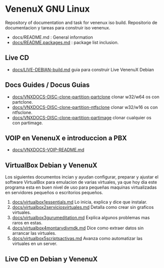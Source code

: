 VenenuX GNU Linux
=================

Repository of documentation and task for venenux iso build.
Repositorio de documentacion y tareas para construir iso venenux.

* docs/README.md : General information
* [docs/README.packages.md](docs/README.packages.md) : package list inclusion.

## Live CD

* [docs/LIVE-DEBIAN-build.md](docs/LIVE-DEBIAN-build.md) guia para construir Live VenenuX Debian

## Docs Guides / Docus Guias

* [docs/VNXDOCS-DISC-clone-partition-partclone](docs/VNXDOCS-DISC-clone-partition-partclone.md) clonar w32/w64 os con partclone.
* [docs/VNXDOCS-DISC-clone-partition-ntfsclone](docs/VNXDOCS-DISC-clone-partition-ntfsclone.md) clonar w32/w16 os con ntfsclone.
* [docs/VNXDOCS-DISC-clone-partition-partimage](docs/VNXDOCS-DISC-clone-partition-partimage.md) clonar cualquier os con partimage.

## VOIP en VenenuX e introduccion a PBX

* [docs/VNXDOCS-VOIP-README.md](docs/VNXDOCS-VOIP-README.md)

## VirtualBox Debian y VenenuX

Los siguientes documentos incian y ayudan configurar, preparar y ajustar 
el software VirtualBox para emulacion de varias virtuales, ya que hoy dia 
este programa esta en buen nivel de uso para pequeñas maquinas virtualizadas 
en servidores pequeños o escritorios pequeños.

1. [docs/virtualbox1essentials.md](docs/virtualbox1essentials.md) Lo inicia, explica y dice que instalar.
2. [docs/virtualbox2serviciosvirtuales.md](docs/virtualbox2serviciosvirtuales.md) Detalla como crear sin graficos virtuales.
3. [docs/virtualbox3gurumeditation.md](docs/virtualbox3gurumeditation.md) Explica algunos problemas mas raros en estas.
4. [docs/virtualbox4montarvdivmdk.md](docs/virtualbox4montarvdivmdk.md) Dice como extraer datos sin arrancar las virtuales.
5. [docs/virtualbox5scriptsactivas.md](docs/virtualbox5scriptsactivas.md) Avanza como automatizar las virtuales en un server.

## Live CD en Debian y VenenuX

